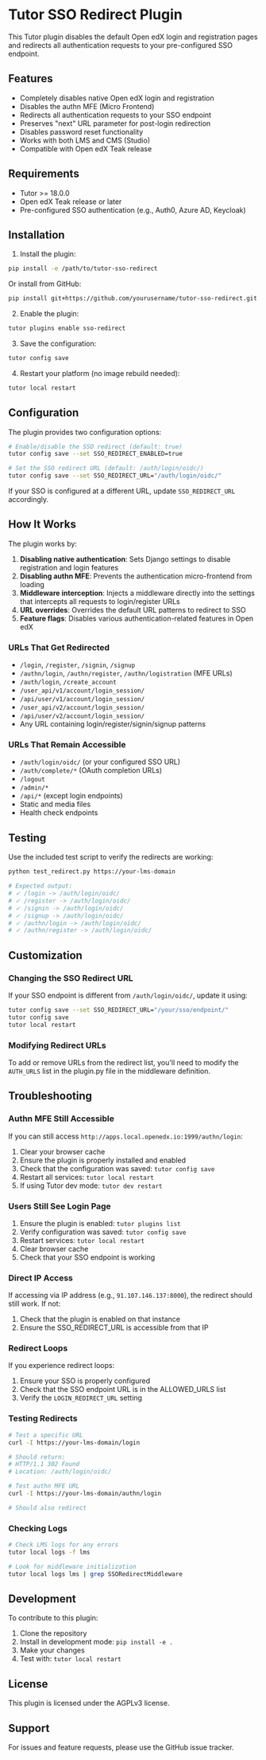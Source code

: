 # Tutor SSO Redirect Plugin

This Tutor plugin disables the default Open edX login and registration pages and redirects all authentication requests to your pre-configured SSO endpoint.

## Features

- Completely disables native Open edX login and registration
- Disables the authn MFE (Micro Frontend)
- Redirects all authentication requests to your SSO endpoint
- Preserves "next" URL parameter for post-login redirection
- Disables password reset functionality
- Works with both LMS and CMS (Studio)
- Compatible with Open edX Teak release

## Requirements

- Tutor >= 18.0.0
- Open edX Teak release or later
- Pre-configured SSO authentication (e.g., Auth0, Azure AD, Keycloak)

## Installation

1. Install the plugin:

```bash
pip install -e /path/to/tutor-sso-redirect
```

Or install from GitHub:

```bash
pip install git+https://github.com/yourusername/tutor-sso-redirect.git
```

2. Enable the plugin:

```bash
tutor plugins enable sso-redirect
```

3. Save the configuration:

```bash
tutor config save
```

4. Restart your platform (no image rebuild needed):

```bash
tutor local restart
```

## Configuration

The plugin provides two configuration options:

```bash
# Enable/disable the SSO redirect (default: true)
tutor config save --set SSO_REDIRECT_ENABLED=true

# Set the SSO redirect URL (default: /auth/login/oidc/)
tutor config save --set SSO_REDIRECT_URL="/auth/login/oidc/"
```

If your SSO is configured at a different URL, update `SSO_REDIRECT_URL` accordingly.

## How It Works

The plugin works by:

1. **Disabling native authentication**: Sets Django settings to disable registration and login features
2. **Disabling authn MFE**: Prevents the authentication micro-frontend from loading
3. **Middleware interception**: Injects a middleware directly into the settings that intercepts all requests to login/register URLs
4. **URL overrides**: Overrides the default URL patterns to redirect to SSO
5. **Feature flags**: Disables various authentication-related features in Open edX

### URLs That Get Redirected

- `/login`, `/register`, `/signin`, `/signup`
- `/authn/login`, `/authn/register`, `/authn/logistration` (MFE URLs)
- `/auth/login`, `/create_account`
- `/user_api/v1/account/login_session/`
- `/api/user/v1/account/login_session/`
- `/user_api/v2/account/login_session/`
- `/api/user/v2/account/login_session/`
- Any URL containing login/register/signin/signup patterns

### URLs That Remain Accessible

- `/auth/login/oidc/` (or your configured SSO URL)
- `/auth/complete/*` (OAuth completion URLs)
- `/logout`
- `/admin/*`
- `/api/*` (except login endpoints)
- Static and media files
- Health check endpoints

## Testing

Use the included test script to verify the redirects are working:

```bash
python test_redirect.py https://your-lms-domain

# Expected output:
# ✓ /login -> /auth/login/oidc/
# ✓ /register -> /auth/login/oidc/
# ✓ /signin -> /auth/login/oidc/
# ✓ /signup -> /auth/login/oidc/
# ✓ /authn/login -> /auth/login/oidc/
# ✓ /authn/register -> /auth/login/oidc/
```

## Customization

### Changing the SSO Redirect URL

If your SSO endpoint is different from `/auth/login/oidc/`, update it using:

```bash
tutor config save --set SSO_REDIRECT_URL="/your/sso/endpoint/"
tutor config save
tutor local restart
```

### Modifying Redirect URLs

To add or remove URLs from the redirect list, you'll need to modify the `AUTH_URLS` list in the plugin.py file in the middleware definition.

## Troubleshooting

### Authn MFE Still Accessible

If you can still access `http://apps.local.openedx.io:1999/authn/login`:

1. Clear your browser cache
2. Ensure the plugin is properly installed and enabled
3. Check that the configuration was saved: `tutor config save`
4. Restart all services: `tutor local restart`
5. If using Tutor dev mode: `tutor dev restart`

### Users Still See Login Page

1. Ensure the plugin is enabled: `tutor plugins list`
2. Verify configuration was saved: `tutor config save`
3. Restart services: `tutor local restart`
4. Clear browser cache
5. Check that your SSO endpoint is working

### Direct IP Access

If accessing via IP address (e.g., `91.107.146.137:8000`), the redirect should still work. If not:
1. Check that the plugin is enabled on that instance
2. Ensure the SSO_REDIRECT_URL is accessible from that IP

### Redirect Loops

If you experience redirect loops:
1. Ensure your SSO is properly configured
2. Check that the SSO endpoint URL is in the ALLOWED_URLS list
3. Verify the `LOGIN_REDIRECT_URL` setting

### Testing Redirects

```bash
# Test a specific URL
curl -I https://your-lms-domain/login

# Should return:
# HTTP/1.1 302 Found
# Location: /auth/login/oidc/

# Test authn MFE URL
curl -I https://your-lms-domain/authn/login

# Should also redirect
```

### Checking Logs

```bash
# Check LMS logs for any errors
tutor local logs -f lms

# Look for middleware initialization
tutor local logs lms | grep SSORedirectMiddleware
```

## Development

To contribute to this plugin:

1. Clone the repository
2. Install in development mode: `pip install -e .`
3. Make your changes
4. Test with: `tutor local restart`

## License

This plugin is licensed under the AGPLv3 license.

## Support

For issues and feature requests, please use the GitHub issue tracker.